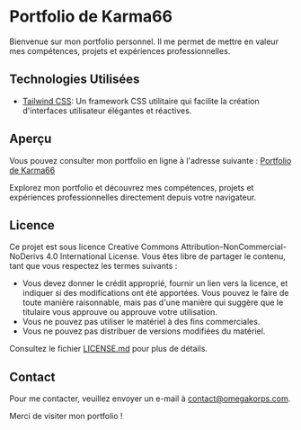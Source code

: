 # Portfolio de Karma66

Bienvenue sur mon portfolio personnel. Il me permet de mettre en valeur mes compétences, projets et expériences professionnelles.

## Technologies Utilisées

- [Tailwind CSS](https://tailwindcss.com/): Un framework CSS utilitaire qui facilite la création d'interfaces utilisateur élégantes et réactives.

## Aperçu

Vous pouvez consulter mon portfolio en ligne à l'adresse suivante : [Portfolio de Karma66](https://portfolio-karma66.omegakorps.com)

Explorez mon portfolio et découvrez mes compétences, projets et expériences professionnelles directement depuis votre navigateur.

## Licence

Ce projet est sous licence Creative Commons Attribution-NonCommercial-NoDerivs 4.0 International License. Vous êtes libre de partager le contenu, tant que vous respectez les termes suivants :
- Vous devez donner le crédit approprié, fournir un lien vers la licence, et indiquer si des modifications ont été apportées. Vous pouvez le faire de toute manière raisonnable, mais pas d'une manière qui suggère que le titulaire vous approuve ou approuve votre utilisation.
- Vous ne pouvez pas utiliser le matériel à des fins commerciales.
- Vous ne pouvez pas distribuer de versions modifiées du matériel.

Consultez le fichier [LICENSE.md](LICENSE.md) pour plus de détails.

## Contact

Pour me contacter, veuillez envoyer un e-mail à contact@omegakorps.com.

Merci de visiter mon portfolio !